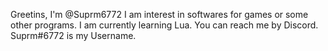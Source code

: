 Greetins, I'm @Suprm6772
I am interest in softwares for games or some other programs.
I am currently learning Lua.
You can reach me by Discord. Suprm#6772 is my Username.
<!---
bye
--->
